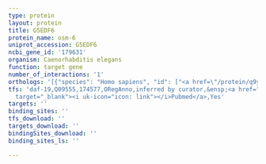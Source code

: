 ```yaml
---
type: protein
layout: protein
title: G5EDF6
protein_name: osm-6
uniprot_accession: G5EDF6
ncbi_gene_id: '179631'
organism: Caenorhabditis elegans
function: target gene
number_of_interactions: '1'
orthologs: '[{"species": "Homo sapiens", "id": ["<a href=\"/protein/q9y366\">Q9Y366</a>"]}, {"species": "Drosophila melanogaster", "id": ["<a href=\"/protein/q9vmc0\">Q9VMC0</a>"]}, {"species": "Mus musculus", "id": ["<a href=\"/protein/q62559\">Q62559</a>"]}, {"species": "Rattus norvegicus", "id": ["<a href=\"/protein/d4a5t7\">D4A5T7</a>"]}]'
tfs: 'daf-19,Q09555,174577,ORegAnno,inferred by curator,&ensp;<a href="https://www.ncbi.nlm.nih.gov/pubmed/?term=26578589%5Buid%5D+OR+15790967%5Buid%5D"
  target="_blank"><i uk-icon="icon: link"></i>Pubmed</a>,Yes'
targets: ''
binding_sites: ''
tfs_download: ''
targets_download: ''
bindingSites_download: ''
binding_sites_ls: ''

---
```

